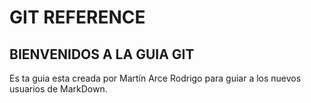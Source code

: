 # GIT REFERENCE

## BIENVENIDOS A LA GUIA GIT

Es ta guia esta creada por Martín Arce Rodrigo para guiar a los nuevos usuarios de MarkDown.